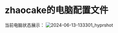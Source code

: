 # zhaocake的电脑配置文件

当前电脑状态展示：
![2024-06-13-133301_hyprshot](https://github.com/ZhaoCake/dotfiles/assets/113616514/34c29a72-c1fc-4e75-b19a-0189611bb649)
